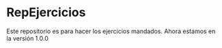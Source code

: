 # RepEjercicios
Este repositorio es para hacer los ejercicios mandados.
Ahora estamos en la versión 1.0.0
